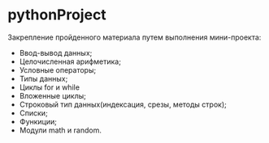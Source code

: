 # pythonProject
Закрепление пройденного материала путем выполнения мини-проекта:
- Ввод-вывод данных;
- Целочисленная арифметика;
- Условные операторы;
- Типы данных;
- Циклы for и while
- Вложенные циклы;
- Строковый тип данных(индексация, срезы, методы строк);
- Списки;
- Функиции;
- Модули math и random.
